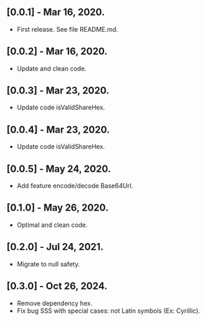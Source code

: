 ## [0.0.1] - Mar 16, 2020.

* First release. See file README.md.  

## [0.0.2] - Mar 16, 2020.

* Update and clean code.  

## [0.0.3] - Mar 23, 2020.

* Update code isValidShareHex.  

## [0.0.4] - Mar 23, 2020.

* Update code isValidShareHex.  

## [0.0.5] - May 24, 2020.

* Add feature encode/decode Base64Url.  

## [0.1.0] - May 26, 2020.

* Optimal and clean code.  

## [0.2.0] - Jul 24, 2021.

* Migrate to null safety.  

## [0.3.0] - Oct 26, 2024.

* Remove dependency hex.  
* Fix bug SSS with special cases: not Latin symbols (Ex: Cyrillic).  
